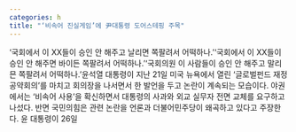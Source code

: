 ```yaml
---
categories: h
title: "‘비속어 진실게임’에 尹대통령 도어스테핑 주목"
---
```

‘국회에서 이 XX들이 승인 안 해주고 날리면 쪽팔려서 어떡하나.’‘국회에서 이 XX들이 승인 안 해주면 바이든 쪽팔려서 어떡하나.’‘국회의원 이 사람들이 승인 안 해주고 말리믄 쪽팔려서 어떡하나.’윤석열 대통령이 지난 21일 미국 뉴욕에서 열린 ‘글로벌펀드 재정공약회의’를 마치고 회의장을 나서면서 한 발언을 두고 논란이 계속되는 모습이다. 야권에서는 ‘비속어 사용’을 확신하면서 대통령의 사과와 외교 실무자 전면 교체를 요구하고 나섰다. 반면 국민의힘은 관련 논란을 언론과 더불어민주당이 왜곡하고 있다고 주장한다. 윤 대통령이 26일